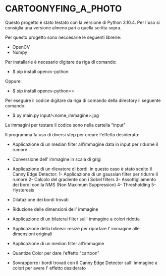 
# CARTOONYFING_A_PHOTO

Questo progetto è stato testato con la versione di Python 3.10.4.
Per l'uso si consiglia una versione almeno pari a quella scritta sopra.


Per questo progetto sono neccesarie le seguenti librerie:
- OpenCV
- Numpy


Per installarle è necesario digitare da riga di comando:
- $ pip install opencv-python

Oppure:
- $ pip install opencv-python== <versione che si intende installare> 


Per eseguire il codice digitare da riga di comando della directory il seguente comando:
- $ py main.py input/<nome_immagine>.jpg


Le immagini per testare il codice sono nella cartella "input"

Il programma fa uso di diversi step per creare l'effetto desiderato:
- Applicazione di un median filter all'immagine data in input per ridurne il rumore
- Conversione dell' immagine in scala di grigi
- Applicazione di un rilevatore di bordi: in questo caso è stato scelto il Canny Edge Detector:
          1- Applicazione di un gaussian filter per ridurre il rumore
          2- Calcolo del gradiente con i Sobel filters
          3- Assottigliamento dei bordi con la NMS (Non Maximum Suppression)
          4- Thresholding
          5- Hysteresis

- Dilatazione dei bordi trovati
- Riduzione delle dimensioni dell' immagine
- Applicazione di un bilateral filter sull' immagine a colori ridotta
- Applicazione della bilinear resize  per riportare l' immagine alle dimensioni originali
- Applicazione di un median filter all'immagine
- Quantize Color per dare l'effetto "cartoon"
- Sovrapporre i bordi trovati con il Canny Edge Detector sull' immagine a colori per avere l' effetto desiderato
          
